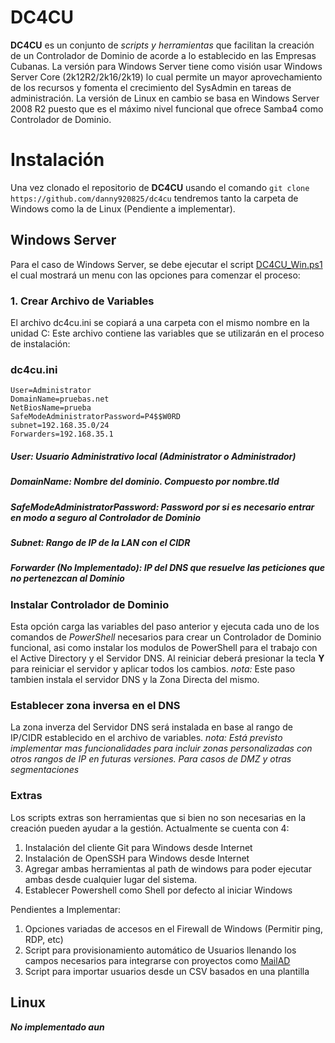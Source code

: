 # DC4CU

**DC4CU** es un conjunto de *scripts y herramientas* que facilitan la creación de un Controlador de Dominio de acorde a lo establecido en las Empresas Cubanas. La versión para Windows Server tiene como visión usar Windows Server Core (2k12R2/2k16/2k19) lo cual permite un mayor aprovechamiento de los recursos y fomenta el crecimiento del SysAdmin en tareas de administración. La versión de Linux en cambio se basa en Windows Server 2008 R2 puesto que es el máximo nivel funcional que ofrece Samba4 como Controlador de Dominio.


# Instalación

Una vez clonado el repositorio de **DC4CU** usando el comando 
`
git clone https://github.com/danny920825/dc4cu
` tendremos tanto la carpeta de Windows como la de Linux (Pendiente a implementar). 



## Windows Server

Para el caso de Windows Server, se debe ejecutar el script [DC4CU_Win.ps1](https://github.com/danny920825/DC4CU/blob/main/windows/DC4CU_Win.ps1 "DC4CU_Win.ps1") el cual mostrará un menu con las opciones para comenzar el proceso:

### 1. Crear Archivo de Variables
El archivo dc4cu.ini se copiará a una carpeta con el mismo nombre en la unidad C:
Este archivo contiene las variables que se utilizarán en el proceso de instalación:
### dc4cu.ini
```
User=Administrator
DomainName=pruebas.net
NetBiosName=prueba
SafeModeAdministratorPassword=P4$$W0RD
subnet=192.168.35.0/24
Forwarders=192.168.35.1
```

##### User: Usuario Administrativo local (Administrator o Administrador)
##### DomainName: Nombre del dominio. Compuesto por nombre.tld
##### SafeModeAdministratorPassword: Password por si es necesario entrar en modo a seguro al Controlador de Dominio
##### Subnet: Rango de IP de la LAN con el CIDR
##### Forwarder (No Implementado): IP del DNS que resuelve las peticiones que no pertenezcan al Dominio




### Instalar Controlador de Dominio

Esta opción carga las variables del paso anterior y ejecuta cada uno de los comandos de *PowerShell* necesarios para crear un Controlador de Dominio funcional, asi como instalar los modulos de PowerShell para el trabajo con el Active Directory y el Servidor DNS. Al reiniciar deberá presionar la tecla **Y** para reiniciar el servidor y aplicar todos los cambios. 
*nota:* Este paso tambien instala el servidor DNS y la Zona Directa del mismo.

### Establecer zona inversa en el DNS

La zona inverza del Servidor DNS será instalada en base al rango de IP/CIDR establecido en el archivo de variables.
*nota: Está previsto implementar mas funcionalidades para incluir zonas personalizadas con otros rangos de IP en futuras versiones. Para casos de DMZ y otras segmentaciones*

### Extras

Los scripts extras son herramientas que si bien no son necesarias en la creación pueden ayudar a la gestión. Actualmente se cuenta con 4:
1. Instalación del cliente Git para Windows desde Internet
2. Instalación de OpenSSH para Windows desde Internet
3. Agregar ambas herramientas al path de windows para poder ejecutar ambas desde cualquier lugar del sistema.
4. Establecer Powershell como Shell por defecto al iniciar Windows

Pendientes a Implementar:
1. Opciones variadas de accesos en el Firewall de Windows (Permitir ping, RDP, etc)
2. Script para provisionamiento automático de Usuarios llenando los campos necesarios para integrarse con proyectos como [MailAD](https://github.com/stdevPavelmc/mailad/) 
3. Script para importar usuarios desde un CSV basados en una plantilla

## Linux

**_No implementado aun_**